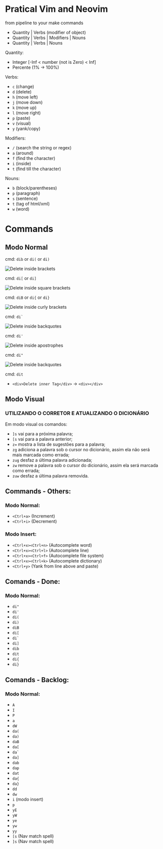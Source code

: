 # Pratical Vim and Neovim

from pipeline to your make commands
- Quantity | Verbs (modifier of object)
- Quantity | Verbs | Modifiers | Nouns
- Quantity | Verbs | Nouns

Quantity:
 - Integer [-Inf < number (not is Zero) < Inf]
 - Percente (1% -> 100%)

Verbs:
 - `c` (change)
 - `d` (delete)
 - `h` (move left)
 - `j` (move down)
 - `k` (move up)
 - `l` (move right)
 - `p` (paste)
 - `v` (visual)
 - `y` (yank/copy)

Modifiers:
 - `/` (search the string or regex)
 - `a` (around)
 - `f` (find the character)
 - `i` (inside)
 - `t` (find till the character)

Nouns:
 - `b` (block/parentheses)
 - `p` (paragraph)
 - `s` (sentence)
 - `t` (tag of html/xml)
 - `w` (word)

# Commands

## Modo Normal

cmd: `dib` or `di(` or `di)`

![Delete inside brackets](https://github.com/iuryxavier/pratical-vim/blob/master/gifs/vokoscreen-2018-03-08_16-05-51.gif)

cmd: `di[` or `di]`

![Delete inside square brackets](https://github.com/iuryxavier/pratical-vim/blob/master/gifs/vokoscreen-2018-03-08_16-53-14.gif)

cmd: `diB` or `di{` or `di}`

![Delete inside curly brackets](https://github.com/iuryxavier/pratical-vim/blob/master/gifs/vokoscreen-2018-03-09_11-56-29.gif)

cmd: ``di` ``

![Delete inside backquotes](https://github.com/iuryxavier/pratical-vim/blob/master/gifs/vokoscreen-2018-03-08_16-36-07.gif)

cmd: `di'`

![Delete inside apostrophes](https://github.com/iuryxavier/pratical-vim/blob/master/gifs/vokoscreen-2018-03-08_16-25-26.gif)

cmd: `di"`

![Delete inside backquotes](https://github.com/iuryxavier/pratical-vim/blob/master/gifs/vokoscreen-2018-03-09_11-57-58.gif)

cmd: `dit`
 - `<div>Delete inner Tag</div>` -> `<div></div>`

## Modo Visual

### UTILIZANDO O CORRETOR E ATUALIZANDO O DICIONÁRIO
Em modo visual os comandos:
 - `]s` vai para a próxima palavra;
 - `[s` vai para a palavra anterior;
 - `z=` mostra a lista de sugestões para a palavra;
 - `zg` adiciona a palavra sob o cursor no dicionário, assim ela não será mais marcada como errada;
 - `zug` desfaz a última palavra adicionada;
 - `zw` remove a palavra sob o cursor do dicionário, assim ela será marcada como errada;
 - `zuw` desfaz a última palavra removida.


## Commands - Others:

### Modo Normal:

 - `<Ctrl+a>` (Increment)
 - `<Ctrl+i>` (Decrement)

### Modo Insert:
 - `<Ctrl+x><Ctrl+n>` (Autocomplete word)
 - `<Ctrl+x><Ctrl+l>` (Autocomplete line)
 - `<Ctrl+x><Ctrl+f>` (Autocomplete file system)
 - `<Ctrl+x><Ctrl+k>` (Autocomplete dictionary)
 - `<Ctrl+y>` (Yank from line above and paste)

## Comands - Done:

### Modo Normal:

 - `di"`
 - `di'`
 - `di(`
 - `di)`
 - `diB`
 - `di[`
 - ``di` ``
 - `di]`
 - `dib`
 - `dit`
 - `di{`
 - `di}`


## Comands - Backlog:

### Modo Normal:
 - `A`
 - `I`
 - `P`
 - `a`
 - `dW`
 - `da(`
 - `da)`
 - `daB`
 - `da[`
 - ``da` ``
 - `da]`
 - `dab`
 - `dap`
 - `dat`
 - `da{`
 - `da}`
 - `dd`
 - `dw`
 - `i` (modo insert)
 - `p`
 - `yE`
 - `yW`
 - `ye`
 - `yw`
 - `yy`
 - `[s` (Nav match spell)
 - `]s` (Nav match spell)
